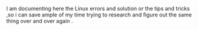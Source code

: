 I am documenting here the Linux errors and solution or the tips and tricks ,so i can save ample of my time trying to research and figure out the same thing over and over again .
